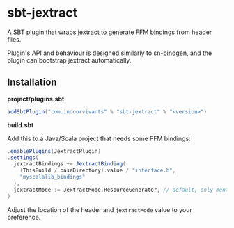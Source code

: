 # sbt-jextract

A SBT plugin that wraps [jextract](https://github.com/openjdk/jextract) to generate 
[FFM](https://docs.oracle.com/en/java/javase/23/core/foreign-function-and-memory-api.html#GUID-E7255CE9-5A95-437C-B37A-276B6C9B5F4D) bindings from header files.

Plugin's API and behaviour is designed similarly to [sn-bindgen](https://sn-bindgen.indoorvivants.com/), and the plugin can bootstrap jextract automatically.


## Installation

**project/plugins.sbt**

```scala
addSbtPlugin("com.indoorvivants" % "sbt-jextract" % "<version>")
```

**build.sbt**

Add this to a Java/Scala project that needs some FFM bindings:

```scala
.enablePlugins(JextractPlugin)
.settings(
  jextractBindings += JextractBinding(
    (ThisBuild / baseDirectory).value / "interface.h",
    "myscalalib_bindings"
  ),
  jextractMode := JextractMode.ResourceGenerator, // default, only mentioned for documentation purposes
)
```

Adjust the location of the header and `jextractMode` value to your preference.
